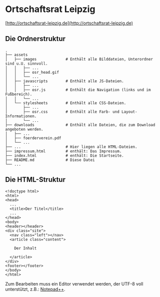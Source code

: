 # Ortschaftsrat Leipzig

[http://ortschaftsrat-leipzig.de](http://ortschaftsrat-leipzig.de)


## Die Ordnerstruktur
    .
    ├── assets
    │   ├── images             # Enthält alle Bilddateien, Unterordner sind u.U. sinnvoll.
    │   │   ├── ...
    │   │   ├── osr_head.gif
    │   │   └── ...
    │   ├── javascripts        # Enthält alle JS-Dateien.
    │   │   ├── ...
    │   │   ├── osr.js         # Enthält die Navigation (links und im Fußbereich).
    │   │   └── ...
    │   └── stylesheets        # Enthält alle CSS-Dateien.
    │       ├── ...
    │       ├── osr.css        # Enthält alle Farb- und Layout-Informationen.
    │       └── ...
    ├── downloads              # Enthält alle Dateien, die zum Download angeboten werden.
    │   ├── ...
    │   ├── foerderverein.pdf
    │   └── ...
    ├── ...                    # Hier liegen alle HTML-Dateien.
    ├── impressum.html         # enthält: Das Impressum.
    ├── index.html             # enthält: Die Startseite.
    ├── README.md              # Diese Datei
    └── ...


## Die HTML-Struktur
    <!doctype html>
    <html>
    <head>
      ...
      <title>Der Titel</title>
      ...
    </head>
    <body>
    <header></header>
    <div class="site">
      <nav class="left"></nav>
      <article class="content">

        Der Inhalt

      </article>
    </div>
    <footer></footer>
    </body>
    </html>

Zum Bearbeiten muss ein Editor verwendet werden, der UTF-8 voll unterstützt, z.B.: [Notepad++](http://notepad-plus-plus.org/download/v6.5.2.html).
